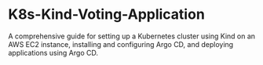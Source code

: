 # K8s-Kind-Voting-Application
A comprehensive guide for setting up a Kubernetes cluster using Kind on an AWS EC2 instance, installing and configuring Argo CD, and deploying applications using Argo CD.
